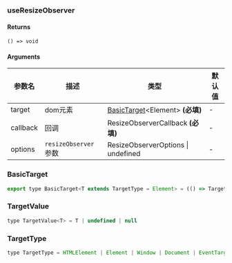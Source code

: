 ### useResizeObserver

#### Returns

`() => void`

#### Arguments

| 参数名   | 描述                  | 类型                                                  | 默认值 |
| -------- | --------------------- | ----------------------------------------------------- | ------ |
| target   | dom元素               | [BasicTarget](#BasicTarget)&lt;Element&gt; **(必填)** | -      |
| callback | 回调                  | ResizeObserverCallback **(必填)**                     | -      |
| options  | `resizeObserver` 参数 | ResizeObserverOptions \| undefined                    | -      |

### BasicTarget

```js
export type BasicTarget<T extends TargetType = Element> = (() => TargetValue<T>) | TargetValue<T> | MutableRefObject<TargetValue<T>>
```

### TargetValue

```js
type TargetValue<T> = T | undefined | null
```

### TargetType

```js
type TargetType = HTMLElement | Element | Window | Document | EventTarget
```

